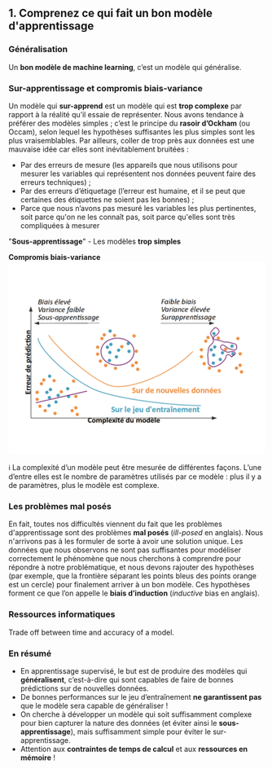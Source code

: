 ## 1. Comprenez ce qui fait un bon modèle d'apprentissage
### Généralisation
Un **bon modèle de machine learning**, c’est un modèle qui généralise.

### Sur-apprentissage et compromis biais-variance
Un modèle qui **sur-apprend** est un modèle qui est **trop complexe** par rapport à la réalité qu’il essaie de représenter. Nous avons tendance à préférer des modèles simples ; c’est le principe du **rasoir d’Ockham** (ou Occam), selon lequel les hypothèses suffisantes les plus simples sont les plus vraisemblables. Par ailleurs, coller de trop près aux données est une mauvaise idée car elles sont inévitablement bruitées :
- Par des erreurs de mesure (les appareils que nous utilisons pour mesurer les variables qui représentent nos données peuvent faire des erreurs techniques) ;
- Par des erreurs d’étiquetage (l’erreur est humaine, et il se peut que certaines des étiquettes ne soient pas les bonnes) ;
- Parce que nous n’avons pas mesuré les variables les plus pertinentes, soit parce qu'on ne les connaît pas, soit parce qu'elles sont très compliquées à mesurer

"**Sous-apprentissage**" - Les modèles **trop simples**

**Compromis biais-variance** 
![Compromis biais-variance](https://github.com/ywsyws/OpenClassRooms_EvaluezLesPerformancesdUnModeleDeML/blob/master/image/compromisBiaisVariance.png)

:information_source: La complexité d’un modèle peut être mesurée de différentes façons. L’une d’entre elles est le nombre de paramètres utilisés par ce modèle : plus il y a de paramètres, plus le modèle est complexe.  


### Les problèmes mal posés
En fait, toutes nos difficultés viennent du fait que les problèmes d'apprentissage sont des problèmes **mal posés** (*ill-posed* en anglais). Nous n'arrivons pas à les formuler de sorte à avoir une solution unique. Les données que nous observons ne sont pas suffisantes pour modéliser correctement le phénomène que nous cherchons à comprendre pour répondre à notre problématique, et nous devons rajouter des hypothèses (par exemple, que la frontière séparant les points bleus des points orange est un cercle) pour finalement arriver à un bon modèle. Ces hypothèses forment ce que l’on appelle le **biais d’induction** (*inductive* bias en anglais).  

### Ressources informatiques
Trade off between time and accuracy of a model.  

### En résumé
- En apprentissage supervisé, le but est de produire des modèles qui **généralisent**, c’est-à-dire qui sont capables de faire de bonnes prédictions sur de nouvelles données.  
- De bonnes performances sur le jeu d’entraînement **ne garantissent pas** que le modèle sera capable de généraliser !  
- On cherche à développer un modèle qui soit suffisamment complexe pour bien capturer la nature des données (et éviter ainsi le **sous-apprentissage**), mais suffisamment simple pour éviter le sur-apprentissage.  
- Attention aux **contraintes de temps de calcul** et aux **ressources en mémoire** !